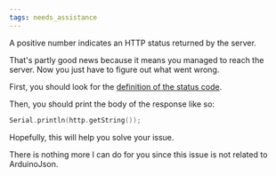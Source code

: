 ```yaml
---
tags: needs_assistance
---
```


A positive number indicates an HTTP status returned by the server.

That's partly good news because it means you managed to reach the server.
Now you just have to figure out what went wrong.

First, you should look for the [definition of the status code](https://developer.mozilla.org/en-US/docs/Web/HTTP/Status).

Then, you should print the body of the response like so:

```c++
Serial.println(http.getString());
```

Hopefully, this will help you solve your issue.

There is nothing more I can do for you since this issue is not related to ArduinoJson.
